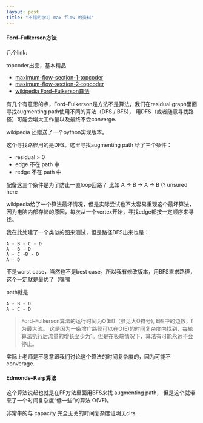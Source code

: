 ```yaml
---
layout: post
title: "不错的学习 max flow 的资料"
---
```





#### Ford–Fulkerson方法

几个link:

topcoder出品，基本精品

- [maximum-flow-section-1-topcoder](https://www.topcoder.com/community/data-science/data-science-tutorials/maximum-flow-section-1/)
- [maximum-flow-section-2-topcoder](https://www.topcoder.com/community/data-science/data-science-tutorials/maximum-flow-section-2/)
- [wikipedia Ford–Fulkerson算法](https://zh.wikipedia.org/wiki/Ford–Fulkerson算法)



有几个有意思的点，Ford–Fulkerson是方法不是算法，我们在residual graph里面寻找augmenting path使用不同的算法（DFS / BFS)， 用DFS（或者随意寻找路径）可能会增大工作量以及最终不会converge.

wikipedia 还赠送了一个python实现版本。


这个寻找路径用的是DFS。这里寻找augmenting path 给了三个条件：


- residual > 0
- edge 不在 path 中
- redge 不在 path 中 

配备这三个条件是为了防止一直loop回路？ 比如 A -> B -> A -> B (? unsured here



wikipedia给了一个算法最坏情况，但是实际尝试也不太容易重现这个最坏算法，因为电脑内部存储的原因，每次从一个vertex开始，寻找edge都按一定顺序来寻找。



我在此处建了一个类似的图来测试，但是路径DFS出来也是：



```
A - B - C - D
A - B - D
A - C -B - D
A - D
```


不是worst case，当然也不是best case。所以我有修改版本，用BFS来求路径，这个一定就是最优了（嘿嘿 

path就是

```
A - B - D
A - C - D
```


> Ford–Fulkerson算法的运行时间为O(Ef)（参见大O符号), E图中的边数，f为最大流。 这是因为一条增广路径可以在O(E)的时间复杂度内找到，每轮算法执行后流量的增长至少为1。但是在极端情况下，算法有可能永远不会停止。

实际上老师是不愿意跟我们讨论这个算法的时间复杂度的，因为可能不converage.

#### Edmonds–Karp算法 

这个算法说起也就是在FF方法里面用BFS来找 augmenting path， 但是这个就带来了一个时间复杂度“低一些”的算法 O(VE)。

非常牛的与 capacity 完全无关的时间复杂度证明见clrs.

